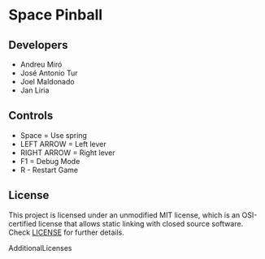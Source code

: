 # Space Pinball

## Developers

 - Andreu Miró
 - José Antonio Tur
 - Joel Maldonado
 - Jan Liria

## Controls

 - Space = Use spring
 - LEFT ARROW = Left lever
 - RIGHT ARROW = Right lever
 - F1 = Debug Mode
 - R - Restart Game

## License

This project is licensed under an unmodified MIT license, which is an OSI-certified license that allows static linking with closed source software. Check [LICENSE](LICENSE) for further details.

AdditionalLicenses
